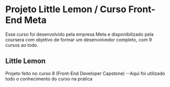# Projeto Little Lemon / Curso Front-End Meta

Esse curso foi desenvolvido pela empresa Meta e disponibilizado pela coursera com objetivo de formar um desenvolvedor completo, com 9 cursos ao todo.

## Little Lemon

Projeto feito no curso 8 (Front-End Developer Capstone)
--Aqui foi utilizado todo o conhecimento do curso na pratica
